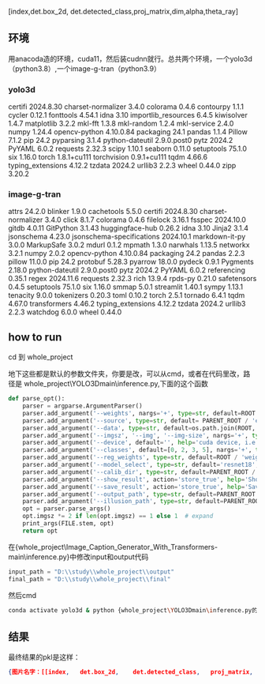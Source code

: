 [index,det.box_2d, det.detected_class,proj_matrix,dim,alpha,theta_ray]







## 环境

用anacoda造的环境，cuda11，然后装cudnn就行。总共两个环境，一个yolo3d（python3.8）,一个image-g-tran（python3.9）

### yolo3d

certifi             2024.8.30
charset-normalizer  3.4.0
colorama            0.4.6
contourpy           1.1.1
cycler              0.12.1
fonttools           4.54.1
idna                3.10
importlib_resources 6.4.5
kiwisolver          1.4.7
matplotlib          3.2.2
mkl-fft             1.3.8
mkl-random          1.2.4
mkl-service         2.4.0
numpy               1.24.4
opencv-python       4.10.0.84
packaging           24.1
pandas              1.1.4
Pillow              7.1.2
pip                 24.2
pyparsing           3.1.4
python-dateutil     2.9.0.post0
pytz                2024.2
PyYAML              6.0.2
requests            2.32.3
scipy               1.10.1
seaborn             0.11.0
setuptools          75.1.0
six                 1.16.0
torch               1.8.1+cu111
torchvision         0.9.1+cu111
tqdm                4.66.6
typing_extensions   4.12.2
tzdata              2024.2
urllib3             2.2.3
wheel               0.44.0
zipp                3.20.2

### image-g-tran

attrs                     24.2.0
blinker                   1.9.0
cachetools                5.5.0
certifi                   2024.8.30
charset-normalizer        3.4.0
click                     8.1.7
colorama                  0.4.6
filelock                  3.16.1
fsspec                    2024.10.0
gitdb                     4.0.11
GitPython                 3.1.43
huggingface-hub           0.26.2
idna                      3.10
Jinja2                    3.1.4
jsonschema                4.23.0
jsonschema-specifications 2024.10.1
markdown-it-py            3.0.0
MarkupSafe                3.0.2
mdurl                     0.1.2
mpmath                    1.3.0
narwhals                  1.13.5
networkx                  3.2.1
numpy                     2.0.2
opencv-python             4.10.0.84
packaging                 24.2
pandas                    2.2.3
pillow                    11.0.0
pip                       24.2
protobuf                  5.28.3
pyarrow                   18.0.0
pydeck                    0.9.1
Pygments                  2.18.0
python-dateutil           2.9.0.post0
pytz                      2024.2
PyYAML                    6.0.2
referencing               0.35.1
regex                     2024.11.6
requests                  2.32.3
rich                      13.9.4
rpds-py                   0.21.0
safetensors               0.4.5
setuptools                75.1.0
six                       1.16.0
smmap                     5.0.1
streamlit                 1.40.1
sympy                     1.13.1
tenacity                  9.0.0
tokenizers                0.20.3
toml                      0.10.2
torch                     2.5.1
tornado                   6.4.1
tqdm                      4.67.0
transformers              4.46.2
typing_extensions         4.12.2
tzdata                    2024.2
urllib3                   2.2.3
watchdog                  6.0.0
wheel                     0.44.0

## how to run

cd 到 whole_project 

地下这些都是默认的参数文件夹，你要是改，可以从cmd，或者在代码里改，路径是 whole_project\YOLO3Dmain\inference.py,下面的这个函数

```python
def parse_opt():
    parser = argparse.ArgumentParser()
    parser.add_argument('--weights', nargs='+', type=str, default=ROOT / 'yolov5s.pt', help='model path(s)')
    parser.add_argument('--source', type=str, default= PARENT_ROOT / 'eval/image_2' , help='file/dir/URL/glob, 0 for webcam')  ###PARENT_ROOT / 'eval/image_2' 
    parser.add_argument('--data', type=str, default=os.path.join(ROOT,'data/coco128.yaml'), help='(optional) dataset.yaml path')
    parser.add_argument('--imgsz', '--img', '--img-size', nargs='+', type=int, default=[640], help='inference size h,w')
    parser.add_argument('--device', default='', help='cuda device, i.e. 0 or 0,1,2,3 or cpu')
    parser.add_argument('--classes', default=[0, 2, 3, 5], nargs='+', type=int, help='filter by class: --classes 0, or --classes 0 2 3')
    parser.add_argument('--reg_weights', type=str, default=ROOT / 'weights/resnet18.pkl', help='Regressor model weights')
    parser.add_argument('--model_select', type=str, default='resnet18', help='Regressor model list: resnet, vgg, eff')
    parser.add_argument('--calib_dir', type=str, default=PARENT_ROOT / 'eval/calib', help='Calibration  path')
    parser.add_argument('--show_result', action='store_true', help='Show Results with imshow')
    parser.add_argument('--save_result', action='store_true', help='Save result')
    parser.add_argument('--output_path', type=str, default=PARENT_ROOT / 'output', help='Save output pat')
    parser.add_argument('--illusion_path', type=str, default=PARENT_ROOT / 'final', help='illusion pat')
    opt = parser.parse_args()
    opt.imgsz *= 2 if len(opt.imgsz) == 1 else 1  # expand
    print_args(FILE.stem, opt)
    return opt
```

在{whole_project\Image_Caption_Generator_With_Transformers-main\inference.py}中修改input和output代码

```python
input_path = "D:\\study\\whole_project\\output"
final_path = "D:\\study\\whole_project\\final"
```

然后cmd


```bash
conda activate yolo3d & python {whole_project\YOLO3Dmain\inference.py的绝对路径} & conda deactivate & conda  activate image-g-tran & python {whole_project\Image_Caption_Generator_With_Transformers-main\inference.py的绝对路径}
```

## 结果

最终结果的pkl是这样：

```json
{图片名字：[[index,   det.box_2d,    det.detected_class,   proj_matrix,  dim,alpha,theta_ray,description,score],…………]}
```









